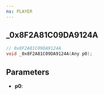 ```yaml
---
ns: PLAYER
---
```

## _0x8F2A81C09DA9124A

```c
// 0x8F2A81C09DA9124A
void _0x8F2A81C09DA9124A(Any p0);
```

## Parameters
* **p0**:
